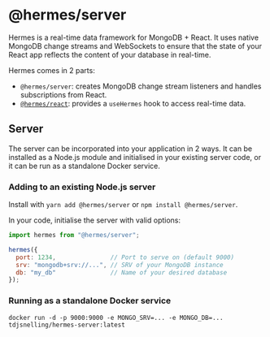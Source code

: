 # @hermes/server

Hermes is a real-time data framework for MongoDB + React. It uses native MongoDB change streams and WebSockets to ensure that the state of your React app reflects the content of your database in real-time.

Hermes comes in 2 parts: 
* `@hermes/server`: creates MongoDB change stream listeners and handles subscriptions from React.
* [`@hermes/react`](../react): provides a `useHermes` hook to access real-time data.

## Server

The server can be incorporated into your application in 2 ways. It can be installed as a Node.js module and initialised in your existing server code, or it can be run as a standalone Docker service.

### Adding to an existing Node.js server

Install with `yarn add @hermes/server` or `npm install @hermes/server`.

In your code, initialise the server with valid options:

```javascript
import hermes from "@hermes/server";

hermes({
  port: 1234,               // Port to serve on (default 9000)
  srv: "mongodb+srv://...", // SRV of your MongoDB instance
  db: "my_db"               // Name of your desired database
});
```

### Running as a standalone Docker service

```shell
docker run -d -p 9000:9000 -e MONGO_SRV=... -e MONGO_DB=... tdjsnelling/hermes-server:latest
```
